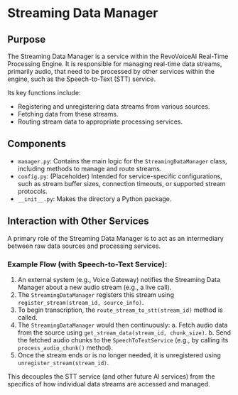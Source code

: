 # Streaming Data Manager

## Purpose

The Streaming Data Manager is a service within the RevoVoiceAI Real-Time Processing Engine. It is responsible for managing real-time data streams, primarily audio, that need to be processed by other services within the engine, such as the Speech-to-Text (STT) service.

Its key functions include:
- Registering and unregistering data streams from various sources.
- Fetching data from these streams.
- Routing stream data to appropriate processing services.

## Components

*   `manager.py`: Contains the main logic for the `StreamingDataManager` class, including methods to manage and route streams.
*   `config.py`: (Placeholder) Intended for service-specific configurations, such as stream buffer sizes, connection timeouts, or supported stream protocols.
*   `__init__.py`: Makes the directory a Python package.

## Interaction with Other Services

A primary role of the Streaming Data Manager is to act as an intermediary between raw data sources and processing services.

### Example Flow (with Speech-to-Text Service):

1.  An external system (e.g., Voice Gateway) notifies the Streaming Data Manager about a new audio stream (e.g., a live call).
2.  The `StreamingDataManager` registers this stream using `register_stream(stream_id, source_info)`.
3.  To begin transcription, the `route_stream_to_stt(stream_id)` method is called.
4.  The `StreamingDataManager` would then continuously:
    a.  Fetch audio data from the source using `get_stream_data(stream_id, chunk_size)`.
    b.  Send the fetched audio chunks to the `SpeechToTextService` (e.g., by calling its `process_audio_chunk()` method).
5.  Once the stream ends or is no longer needed, it is unregistered using `unregister_stream(stream_id)`.

This decouples the STT service (and other future AI services) from the specifics of how individual data streams are accessed and managed.
